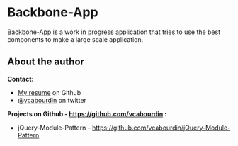 Backbone-App
=====================

Backbone-App is a work in progress application that tries to use the best components to make a large scale application.

## About the author

**Contact:**

*   [My resume](http://vcabourdin.github.com/resume) on Github
*   [@vcabourdin](http://twitter.com/vcabourdin) on twitter 

**Projects on Github - https://github.com/vcabourdin :**

*   jQuery-Module-Pattern - https://github.com/vcabourdin/jQuery-Module-Pattern